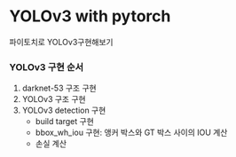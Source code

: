 # YOLOv3 with pytorch
파이토치로 YOLOv3구현해보기


### YOLOv3 구현 순서
1. darknet-53 구조 구현
2. YOLOv3 구조 구현
3. YOLOv3 detection 구현
    - build target 구현
    - bbox_wh_iou 구현: 앵커 박스와 GT 박스 사이의 IOU 계산
    - 손실 계산
